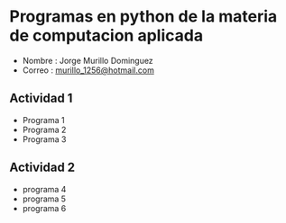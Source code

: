 # Programas en python de la materia de computacion aplicada 

- Nombre : Jorge Murillo Dominguez 
- Correo : murillo_1256@hotmail.com

## Actividad 1
- Programa 1 
- Programa 2
- Programa 3

## Actividad 2
- programa 4
- programa 5 
- programa 6 
